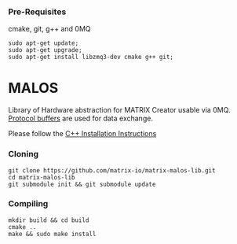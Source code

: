 ### Pre-Requisites
cmake, git, g++  and 0MQ

```
sudo apt-get update;
sudo apt-get upgrade;
sudo apt-get install libzmq3-dev cmake g++ git;
```

# MALOS

Library of Hardware abstraction for MATRIX Creator usable via 0MQ.
[Protocol buffers](https://developers.google.com/protocol-buffers/docs/proto3) are used for data exchange.

Please follow the [C++ Installation Instructions](https://github.com/google/protobuf/blob/master/src/README.md)

### Cloning
```
git clone https://github.com/matrix-io/matrix-malos-lib.git
cd matrix-malos-lib
git submodule init && git submodule update
```

### Compiling
```
mkdir build && cd build
cmake .. 
make && sudo make install

```

